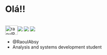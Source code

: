 <h1>Olá!! </h1>

 <div>
  <a href="https://github.com/RaoulAbsy
  <img height="150em" src="https://github-readme-stats.vercel.app/api?username=RaoulAbsy1&show_icons=true&theme=dark&include_all_commits=true&count_private=true%22/%3E
  <img height="150em" src="https://github-readme-stats.vercel.app/api/top-langs/?username=RaoulAbsy&layout=compact&langs_count=7&theme=dark%22/%3E
</div>

<div style="display: inline_block"><br>
  <img align="center" alt="raoulPython" height="30" width="40" src="https://raw.githubusercontent.com/devicons/devicon/icons/python/python-original.svg%22%3E
  <img align="center" alt="raoulHardware" height="30" width="40" src="https://raw.githubusercontent.com/devicons/devicon/icons/windows8/windows8-original.svg%22%3E
  <img align="center" alt="raoulRedes" height="30" width="40" src="https://raw.githubusercontent.com/devicons/devicon/icons/electron/electron-original.svg%22%3E
</div> 

##

<div> 
    <a href="https://www.linkedin.com/in/raoulabsy/" target="_blank"><img src="https://img.shields.io/badge/-LinkedIn-%230077B5?style=for-the-badge&logo=linkedin&logoColor=white" target="_blank"></a>
  <a href = "mailto:raoulabsy@gmail.com"><img src="https://img.shields.io/badge/Gmail-D14836?style=for-the-badge&logo=gmail&logoColor=white" target="_blank"></a>
      <a href="https://t.me/raoulabsy1" target="_blank"><img src="https://img.shields.io/badge/Telegram-2CA5E0?style=for-the-badge&logo=telegram&logoColor=white" target="_blank"></a>
</div>




- @RaoulAbsy
- Analysis and systems development student
